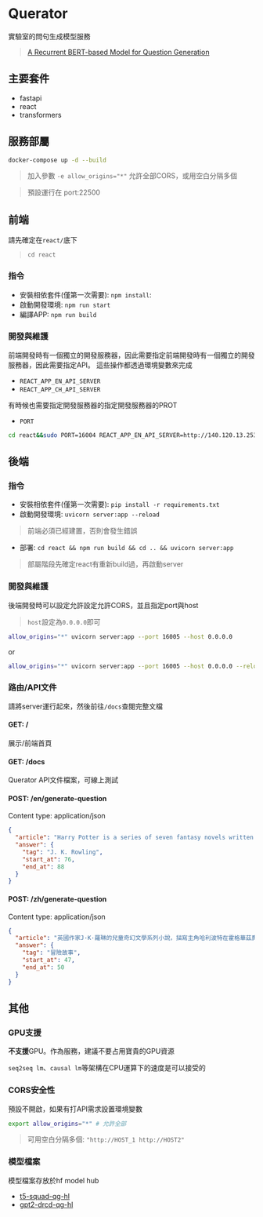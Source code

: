 # Querator
實驗室的問句生成模型服務
> [A Recurrent BERT-based Model for Question Generation](https://www.aclweb.org/anthology/D19-5821.pdf)

## 主要套件
- fastapi
- react
- transformers

## 服務部屬
```sh
docker-compose up -d --build
```
> 加入參數 `-e allow_origins="*"` 允許全部CORS，或用空白分隔多個

> 預設運行在 port:22500

## 前端
請先確定在`react/`底下
> `cd react`
### 指令
- 安裝相依套件(僅第一次需要): `npm install`: 
- 啟動開發環境: `npm run start`
- 編譯APP: `npm run build`

### 開發與維護
前端開發時有一個獨立的開發服務器，因此需要指定前端開發時有一個獨立的開發服務器，因此需要指定API。
這些操作都透過環境變數來完成
- `REACT_APP_EN_API_SERVER`
- `REACT_APP_CH_API_SERVER`

有時候也需要指定開發服務器的指定開發服務器的PROT
- `PORT`

```sh
cd react&&sudo PORT=16004 REACT_APP_EN_API_SERVER=http://140.120.13.253:16005/en npm start
```

## 後端
### 指令
- 安裝相依套件(僅第一次需要): `pip install -r requirements.txt`
- 啟動開發環境: `uvicorn server:app --reload`
> 前端必須已經建置，否則會發生錯誤
- 部署: `cd react && npm run build && cd .. && uvicorn server:app`
> 部屬階段先確定react有重新build過，再啟動server

### 開發與維護
後端開發時可以設定允許設定允許CORS，並且指定port與host
> `host`設定為`0.0.0.0`即可
```sh
allow_origins="*" uvicorn server:app --port 16005 --host 0.0.0.0
```
or 
```sh
allow_origins="*" uvicorn server:app --port 16005 --host 0.0.0.0 --reload
```
### 路由/API文件
請將server運行起來，然後前往`/docs`查閱完整文檔
#### GET: /
展示/前端首頁
#### GET: /docs
Querator API文件檔案，可線上測試
#### POST: /en/generate-question
Content type: application/json
```json
{
  "article": "Harry Potter is a series of seven fantasy novels written by British author, J. K. Rowling.",
  "answer": {
    "tag": "J. K. Rowling",
    "start_at": 76,
    "end_at": 88
  }
}
```

#### POST: /zh/generate-question
Content type: application/json
```json
{
  "article": "英國作家J·K·羅琳的兒童奇幻文學系列小說，描寫主角哈利波特在霍格華茲魔法學校7年學習生活中的冒險故事；該系列被翻譯成75種語言",
  "answer": {
    "tag": "冒險故事",
    "start_at": 47,
    "end_at": 50
  }
}
```

## 其他
### GPU支援
**不支援**GPU。作為服務，建議不要占用寶貴的GPU資源

`seq2seq lm`、`causal lm`等架構在CPU運算下的速度是可以接受的

### CORS安全性
預設不開啟，如果有打API需求設置環境變數
```sh
export allow_origins="*" # 允許全部
```
> 可用空白分隔多個: `"http://HOST_1 http://HOST2"`

### 模型檔案
模型檔案存放於hf model hub
- [t5-squad-qg-hl](https://huggingface.co/p208p2002/t5-squad-qg-hl)
- [gpt2-drcd-qg-hl](https://huggingface.co/p208p2002/gpt2-drcd-qg-hl)
